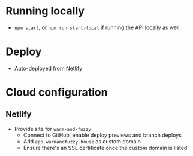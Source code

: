 # Running locally

- `npm start`, or `npm run start-local` if running the API locally as well

# Deploy

- Auto-deployed from Netlify

# Cloud configuration

## Netlify

- Provide site for `warm-and-fuzzy`
  - Connect to GitHub, enable deploy previews and branch deploys
  - Add `app.warmandfuzzy.house` as custom domain
  - Ensure there's an SSL certificate once the custom domain is listed
